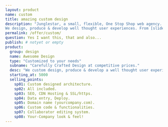 ```yaml
---
layout: product
name: custom
title: amazing custom design
description: "Junglestar, a small, flexible, One Stop Shop web agency. We do information architecture, screen design, deploy. Packed solutions all-included. Or top quality custom designs on the cheap. We help companies and individuals organize their communication. We grow relationships with clients.
We design, produce & develop well thought user experiences. From [slide shows](http://revealing.junglestar.org/#/8/1) to [offline ready web apps]"
permalink: /offer/custom/
question: Yes I want this, that and also...
publish: # notyet or empty
product:
  group: design
  name: Awesome Design
  type: "Customized to your needs"
  subname: "Carefully Crafted Design at competitive prices."
  desc: "We custom design, produce & develop a well thought user experiences for your brand. Working with your existing look, ideas and team."
  starting_at: 5000
  selling_points:
    sp01: Custom designed architecture.
    sp02: All included.
    sp03: SEO, CDN Hosting & SSL/https.
    sp04: Data entry, Deploy.
    sp05: Domain name (yourcompany.com).
    sp06: Custom code & functionalities.
    sp07: Collaborator editing system.
    sp08: Your-Company look & feel!
---
```

